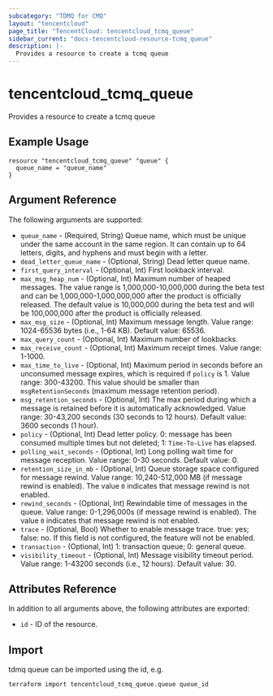 ```yaml
---
subcategory: "TDMQ for CMQ"
layout: "tencentcloud"
page_title: "TencentCloud: tencentcloud_tcmq_queue"
sidebar_current: "docs-tencentcloud-resource-tcmq_queue"
description: |-
  Provides a resource to create a tcmq queue
---
```


# tencentcloud_tcmq_queue

Provides a resource to create a tcmq queue

## Example Usage

```hcl
resource "tencentcloud_tcmq_queue" "queue" {
  queue_name = "queue_name"
}
```

## Argument Reference

The following arguments are supported:

* `queue_name` - (Required, String) Queue name, which must be unique under the same account in the same region. It can contain up to 64 letters, digits, and hyphens and must begin with a letter.
* `dead_letter_queue_name` - (Optional, String) Dead letter queue name.
* `first_query_interval` - (Optional, Int) First lookback interval.
* `max_msg_heap_num` - (Optional, Int) Maximum number of heaped messages. The value range is 1,000,000-10,000,000 during the beta test and can be 1,000,000-1,000,000,000 after the product is officially released. The default value is 10,000,000 during the beta test and will be 100,000,000 after the product is officially released.
* `max_msg_size` - (Optional, Int) Maximum message length. Value range: 1024-65536 bytes (i.e., 1-64 KB). Default value: 65536.
* `max_query_count` - (Optional, Int) Maximum number of lookbacks.
* `max_receive_count` - (Optional, Int) Maximum receipt times. Value range: 1-1000.
* `max_time_to_live` - (Optional, Int) Maximum period in seconds before an unconsumed message expires, which is required if `policy` is 1. Value range: 300-43200. This value should be smaller than `msgRetentionSeconds` (maximum message retention period).
* `msg_retention_seconds` - (Optional, Int) The max period during which a message is retained before it is automatically acknowledged. Value range: 30-43,200 seconds (30 seconds to 12 hours). Default value: 3600 seconds (1 hour).
* `policy` - (Optional, Int) Dead letter policy. 0: message has been consumed multiple times but not deleted; 1: `Time-To-Live` has elapsed.
* `polling_wait_seconds` - (Optional, Int) Long polling wait time for message reception. Value range: 0-30 seconds. Default value: 0.
* `retention_size_in_mb` - (Optional, Int) Queue storage space configured for message rewind. Value range: 10,240-512,000 MB (if message rewind is enabled). The value `0` indicates that message rewind is not enabled.
* `rewind_seconds` - (Optional, Int) Rewindable time of messages in the queue. Value range: 0-1,296,000s (if message rewind is enabled). The value `0` indicates that message rewind is not enabled.
* `trace` - (Optional, Bool) Whether to enable message trace. true: yes; false: no. If this field is not configured, the feature will not be enabled.
* `transaction` - (Optional, Int) 1: transaction queue; 0: general queue.
* `visibility_timeout` - (Optional, Int) Message visibility timeout period. Value range: 1-43200 seconds (i.e., 12 hours). Default value: 30.

## Attributes Reference

In addition to all arguments above, the following attributes are exported:

* `id` - ID of the resource.



## Import

tdmq queue can be imported using the id, e.g.

```
terraform import tencentcloud_tcmq_queue.queue queue_id
```

